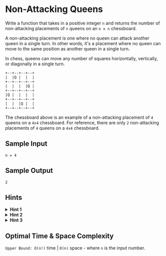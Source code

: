 # Non-Attacking Queens

Write a function that takes in a positive integer `n` and returns the number of non-attacking placements of `n` queens on an `n x n` chessboard.

A non-attacking placement is one where no queen can attack another queen in a single turn. In other words, it's a placement where no queen can move to the same position as another queen in a single turn.

In chess, queens can move any number of squares horizontally, vertically, or diagonally in a single turn.

```plaintext
+--+--+--+--+  
|  |Q |  |  |
+--+--+--+--+
|  |  |  |Q |
+--+--+--+--+
|Q |  |  |  |
+--+--+--+--+
|  |  |Q |  |
+--+--+--+--+
```

The chessboard above is an example of a non-attacking placement of `4` queens on a `4x4` chessboard. For reference, there are only `2` non-attacking placements of `4` queens on a `4x4` chessboard.

## Sample Input

```plaintext
n = 4
```

## Sample Output

```plaintext
2
```

## Hints

<details>
<summary><b>Hint 1</b></summary>

As soon as the input gets relatively large, this problem can no longer be solved with a brute-force approach. For example, there are `16,777,216` possible placements of `8` queens on an `8x8` chessboard. To consider all of these placements and to check if they're non-attacking isn't viable. Can you come up with an approach that limits the number of placements to consider?

</details>

<details>
<summary><b>Hint 2</b></summary>

In order to generate a placement of `n` queens, you naturally have to place queens one at a time. Try only placing queens such that they're in a non-attacking position, given where you've previously placed queens. This should drastically limit the total number of placements that you consider. For example, if you place the first queen in the first row and in the first column, then don't consider a placement where any other queen is in the first row, in the first column, or in the down diagonal that starts at the first queen.

</details>

<details>
<summary><b>Hint 3</b></summary>

When placing a queen in order to generate a full placement of `n` queens, you'll have to check if the position that you're considering is non-attacking. This can be done in linear time or in constant time, depending on if and how you store what columns and diagonals are blocked by previously placed queens.

</details>

## Optimal Time & Space Complexity

`Upper Bound: O(n!)` time | `O(n)` space - where `n` is the input number.
